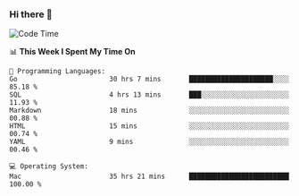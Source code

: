 ### Hi there 👋

<!--
**CrazyCollin/crazycollin** is a ✨ _special_ ✨ repository because its `README.md` (this file) appears on your GitHub profile.

Here are some ideas to get you started:

- 🔭 I’m currently working on ...
- 🌱 I’m currently learning ...
- 👯 I’m looking to collaborate on ...
- 🤔 I’m looking for help with ...
- 💬 Ask me about ...
- 📫 How to reach me: ...
- 😄 Pronouns: ...
- ⚡ Fun fact: ...
-->

<!--START_SECTION:waka-->
![Code Time](http://img.shields.io/badge/Code%20Time-2%2C454%20hrs%2045%20mins-blue)

📊 **This Week I Spent My Time On** 

```text
💬 Programming Languages: 
Go                       30 hrs 7 mins       █████████████████████░░░░   85.18 % 
SQL                      4 hrs 13 mins       ███░░░░░░░░░░░░░░░░░░░░░░   11.93 % 
Markdown                 18 mins             ░░░░░░░░░░░░░░░░░░░░░░░░░   00.88 % 
HTML                     15 mins             ░░░░░░░░░░░░░░░░░░░░░░░░░   00.74 % 
YAML                     9 mins              ░░░░░░░░░░░░░░░░░░░░░░░░░   00.46 % 

💻 Operating System: 
Mac                      35 hrs 21 mins      █████████████████████████   100.00 % 
```


<!--END_SECTION:waka-->

